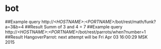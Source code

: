 # bot
##Example query
http://_\<HOSTNAME\>_:_\<PORTNAME\>_/bot/rest/math/funk?a=3&b=4
##Result
Summ of 3 and 4 = 7
##Example query
http://_\<HOSTNAME\>_:_\<PORTNAME\>_/bot/rest/parrots/when?number=1
##Result
HangoverParrot: next attempt will be Fri Apr 03 16:00:29 MSK 2015
